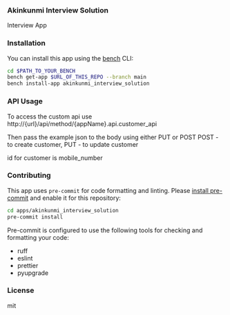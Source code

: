 ### Akinkunmi Interview Solution

Interview App

### Installation

You can install this app using the [bench](https://github.com/frappe/bench) CLI:

```bash
cd $PATH_TO_YOUR_BENCH
bench get-app $URL_OF_THIS_REPO --branch main
bench install-app akinkunmi_interview_solution
```
### API Usage
To access the custom api
use http://{url}/api/method/{appName}.api.customer_api

Then pass the example json to the body using either PUT or POST
POST - to create customer,
PUT - to update customer

id for customer is mobile_number


### Contributing

This app uses `pre-commit` for code formatting and linting. Please [install pre-commit](https://pre-commit.com/#installation) and enable it for this repository:

```bash
cd apps/akinkunmi_interview_solution
pre-commit install
```

Pre-commit is configured to use the following tools for checking and formatting your code:

- ruff
- eslint
- prettier
- pyupgrade

### License

mit
